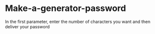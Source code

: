 # Make-a-generator-password
In the first parameter, enter the number of characters you want and then deliver your password
